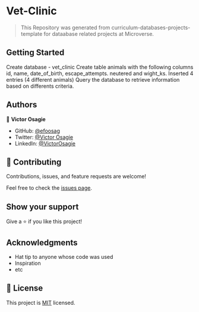# Vet-Clinic

> This Repository was generated from curriculum-databases-projects-template for dataabase related projects at Microverse.

## Getting Started

Create database - vet_clinic
Create table animals with the following columns id, name, date_of_birth, escape_attempts. neutered and wight_ks.
Inserted 4 entries (4 different animals)
Query the database to retrieve information based on differents criteria.

## Authors

👤 **Victor Osagie**

- GitHub: [@efoosag](https://github.com/efoosag)
- Twitter: [@Victor Osagie](https://www.twitter.com/Victorosagie08)
- LinkedIn: [@VictorOsagie](https://www.linkedin.com/in/victor-osagie-a713ba22b/)

## 🤝 Contributing

Contributions, issues, and feature requests are welcome!

Feel free to check the [issues page](../../issues/).

## Show your support

Give a ⭐️ if you like this project!

## Acknowledgments

- Hat tip to anyone whose code was used
- Inspiration
- etc

## 📝 License

This project is [MIT](./MIT.md) licensed.

